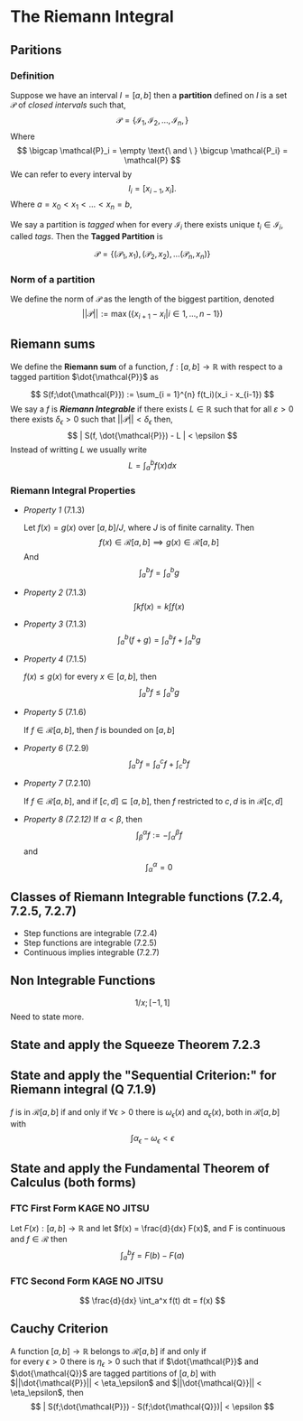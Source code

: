 # The Riemann Integral 
## Paritions 
### Definition

Suppose we have an interval $I = [a,b]$ then a **partition** defined on $I$ is 
a set
$\mathcal{P}$ of *closed intervals* such that, 
$$
    \mathcal{P} = \{\mathcal{I}_1,\mathcal{I}_2, \dots, \mathcal{I}_n, \}
$$
Where
$$
    \bigcap \mathcal{P}_i = \empty \text{\ and \ } \bigcup \mathcal{P_i} = \mathcal{P}
$$
We can refer to every interval by 
$$
    I_i = [ x_{i-1} , x_i ].
$$ 
Where $a= x_0 < x_1 < \dots <  x_n = b$,  

We say a partition is *tagged* when for every $\mathcal{I}_i$ there exists unique
$t_i \in \mathcal{I}_i$, called *tags*. Then the **Tagged Partition** is 

$$
    \mathcal{P} = \{ 
        (\mathcal{P}_1, x_1) , (\mathcal{P}_2, x_2),  \dots 
        (\mathcal{P}_n, x_n) 
            \} 
$$

### Norm of a partition

We define the norm of  $\mathcal{P}$ as the length of the 
biggest partition, denoted 
$$
    ||\mathcal{P}|| :=  \max (\{ {x_{i+1} - x_i | i \in 1,...,n-1}  \}) 
$$
## Riemann sums
We define the **Riemann sum** of a function,
    $f : [a,b] \to \mathbb{R}$
with respect to a tagged 
partition $\dot{\mathcal{P}}$
as 

$$
    S(f;\dot{\mathcal{P}}) := \sum_{i = 1}^{n} f(t_i)(x_i - x_{i-1})
$$
We say a $f$ is 
***Riemann Integrable*** if there exists 
$L \in \mathbb{R}$
such that for all $\varepsilon > 0$ there exists $\delta_{\epsilon} >0$ such that $||\mathcal{P}|| < \delta_{\epsilon}$ then, 
$$ 
    | S(f, \dot{\mathcal{P}}) - L | < \epsilon
$$ 
Instead of writting $L$ we usually write 
$$ 
L = \int_a^b f(x)dx 
$$
###  Riemann Integral Properties

- *Property 1* (7.1.3)
    
    Let $f(x) = g(x)$ over $[a,b]/J$, where $J$ is of finite 
    carnality. Then 
    $$
    f(x) \in \mathcal{R}[a,b] \implies g(x) \in \mathcal{R}[a,b]
    $$
    And 
    $$
        \int_a ^b f = \int_a^b g
    $$
- *Property 2* (7.1.3) 
$$
    \int kf(x) = k \int f(x) 
$$
- *Property 3* (7.1.3)
$$
    \int_a^b (f + g) = \int_a^b f + \int_a^b g 
$$
- *Property 4* (7.1.5)
 
    $f(x) \leq g(x)$ for every $x \in [a,b]$, then 
    $$
        \int_a^b f  \leq \int_a^b g 
    $$
- *Property 5* (7.1.6)

    If $f \in \mathcal{R}[a,b],$ then $f$ is bounded on $[a,b]$

- *Property 6* (7.2.9)
    $$
        \int _a ^b f = \int _a ^ c f + \int _c ^ b f 
    $$
- *Property 7* (7.2.10) 
  
  If $f \in \mathcal{R}[a,b]$, and if $[c,d] \subseteq [a,b],$ then $f$ 
  restricted to $c,d$ is in $\mathcal{R}[c,d]$

- *Property 8 (7.2.12)*
    If $\alpha < \beta$, then 
    $$
        \int_\beta ^ \alpha f := -\int_\alpha ^\beta f 
    $$
    and 
    $$
        \int_\alpha ^\alpha = 0
    $$

## Classes of Riemann Integrable functions (7.2.4, 7.2.5, 7.2.7)
- Step functions are integrable (7.2.4)
- Step functions are integrable (7.2.5)
- Continuous implies integrable (7.2.7)
## Non Integrable Functions 
$$
1/x ; [-1,1]
$$
Need to state more. 
## State and apply the Squeeze Theorem 7.2.3

## State and apply the "Sequential Criterion:" for Riemann integral (Q 7.1.9)
$f$ is in $\mathcal{R}[a,b]$  if and only if $\forall \epsilon >0$ there is 
$\omega_\epsilon(x)$ and $\alpha_\epsilon(x)$, both in $\mathcal{R}[a,b]$ with  
$$
    \int \alpha_\epsilon - \omega_{\epsilon}  < \epsilon 
$$
## State and apply the Fundamental Theorem of Calculus (both forms)   
### FTC First Form KAGE NO JITSU 
Let $F(x) : [a,b] \to \mathbb{R}$ and let $f(x) = \frac{d}{dx} F(x)$, 
and F is continuous and $f\in \mathcal{R}$
then 
$$
\int_a^b f= F(b) - F(a)   
$$


### FTC Second Form KAGE NO JITSU 
$$
    \frac{d}{dx} \int_a^x f(t) dt = f(x) 
$$
## Cauchy Criterion  
A function $[a,b] \to \mathbb{R}$ belongs to $\mathcal{R}[a,b]$ if and only if  
for every $\epsilon > 0$ there is $\eta_\epsilon >0$ such that if 
$\dot{\mathcal{P}}$ and 
$\dot{\mathcal{Q}}$  are tagged partitions of $[a,b]$ with 
$||\dot{\mathcal{P}}||  < \eta_\epsilon$ and 
$||\dot{\mathcal{Q}}||  < \eta_\epsilon$, then 
$$
    | S(f;\dot{\mathcal{P}}) -  S(f;\dot{\mathcal{Q}})| < \epsilon 
$$